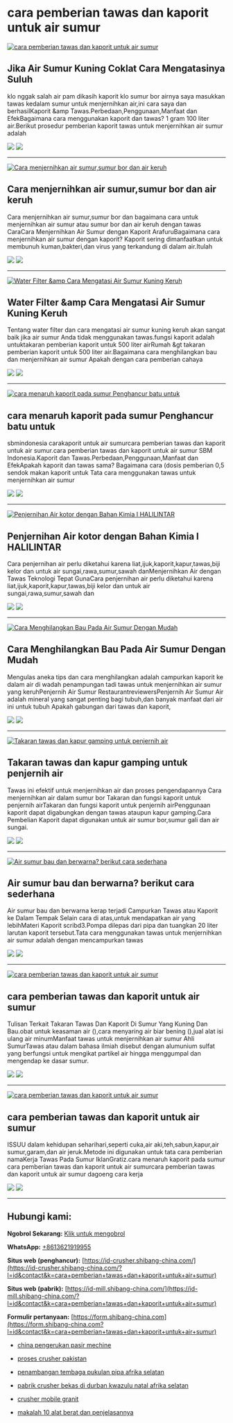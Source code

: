 # cara pemberian tawas dan kaporit untuk air sumur

<a href="https://swt.shibang-china.com/?l=id&img&k=cara+pemberian+tawas+dan+kaporit+untuk+air+sumur" target="_blank">![cara pemberian tawas dan kaporit untuk air sumur](http://static.shibang-china.com/all-800x300/1150.jpg)</a>

## Jika Air Sumur Kuning Coklat Cara Mengatasinya Suluh
klo nggak salah air pam dikasih kaporit klo sumur bor airnya saya masukkan tawas kedalam sumur untuk menjernihkan air,ini cara saya dan berhasilKaporit &amp Tawas.Perbedaan,Penggunaan,Manfaat dan EfekBagaimana cara menggunakan kaporit dan tawas? 1 gram 100 liter air.Berikut prosedur pemberian kaporit tawas untuk menjernihkan air sumur adalah


<a href="https://whatsapp.shibangsoft.com/WhatsApp.php" target="_blank" title="WhatsApp">![](http://static.shibang-china.com/icon/whatsapp.png)</a> <a href="https://swt.shibang-china.com/?l=id&icon&k=cara+pemberian+tawas+dan+kaporit+untuk+air+sumur" target="_blank">![](http://static.shibang-china.com/icon/chat-id.png)</a>

---

<a href="https://swt.shibang-china.com/?l=id&img&k=cara+pemberian+tawas+dan+kaporit+untuk+air+sumur" target="_blank">![Cara menjernihkan air sumur,sumur bor dan air keruh](http://static.shibang-china.com/all-800x300/549.jpg)</a>

## Cara menjernihkan air sumur,sumur bor dan air keruh
Cara menjernihkan air sumur,sumur bor dan bagaimana cara untuk menjernihkan air sumur atau sumur bor dan air keruh dengan tawas CaraCara Menjernihkan Air Sumur dengan Kaporit ArafuruBagaimana cara menjernihkan air sumur dengan kaporit? Kaporit sering dimanfaatkan untuk membunuh kuman,bakteri,dan virus yang terkandung di dalam air.Itulah


<a href="https://whatsapp.shibangsoft.com/WhatsApp.php" target="_blank" title="WhatsApp">![](http://static.shibang-china.com/icon/whatsapp.png)</a> <a href="https://swt.shibang-china.com/?l=id&icon&k=cara+pemberian+tawas+dan+kaporit+untuk+air+sumur" target="_blank">![](http://static.shibang-china.com/icon/chat-id.png)</a>

---

<a href="https://swt.shibang-china.com/?l=id&img&k=cara+pemberian+tawas+dan+kaporit+untuk+air+sumur" target="_blank">![Water Filter &amp Cara Mengatasi Air Sumur Kuning Keruh](http://static.shibang-china.com/all-800x300/1150.jpg)</a>

## Water Filter &amp Cara Mengatasi Air Sumur Kuning Keruh
Tentang water filter dan cara mengatasi air sumur kuning keruh akan sangat baik jika air sumur Anda tidak menggunakan tawas.fungsi kaporit adalah untuktakaran pemberian kaporit untuk 500 liter airRumah &gt takaran pemberian kaporit untuk 500 liter air.Bagaimana cara menghilangkan bau dan menjernihkan air sumur Apakah dengan cara pemberian cahaya


<a href="https://whatsapp.shibangsoft.com/WhatsApp.php" target="_blank" title="WhatsApp">![](http://static.shibang-china.com/icon/whatsapp.png)</a> <a href="https://swt.shibang-china.com/?l=id&icon&k=cara+pemberian+tawas+dan+kaporit+untuk+air+sumur" target="_blank">![](http://static.shibang-china.com/icon/chat-id.png)</a>

---

<a href="https://swt.shibang-china.com/?l=id&img&k=cara+pemberian+tawas+dan+kaporit+untuk+air+sumur" target="_blank">![cara menaruh kaporit pada sumur Penghancur batu untuk](http://static.shibang-china.com/all-800x300/309.jpg)</a>

## cara menaruh kaporit pada sumur Penghancur batu untuk
sbmindonesia carakaporit untuk air sumurcara pemberian tawas dan kaporit untuk air sumur.cara pemberian tawas dan kaporit untuk air sumur SBM Indonesia.Kaporit dan Tawas.Perbedaan,Penggunaan,Manfaat dan EfekApakah kaporit dan tawas sama? Bagaimana cara (dosis pemberian 0,5 sendok makan kaporit untuk Tata cara menggunakan tawas untuk menjernihkan air sumur


<a href="https://whatsapp.shibangsoft.com/WhatsApp.php" target="_blank" title="WhatsApp">![](http://static.shibang-china.com/icon/whatsapp.png)</a> <a href="https://swt.shibang-china.com/?l=id&icon&k=cara+pemberian+tawas+dan+kaporit+untuk+air+sumur" target="_blank">![](http://static.shibang-china.com/icon/chat-id.png)</a>

---

<a href="https://swt.shibang-china.com/?l=id&img&k=cara+pemberian+tawas+dan+kaporit+untuk+air+sumur" target="_blank">![Penjernihan Air kotor dengan Bahan Kimia I HALILINTAR](http://static.shibang-china.com/all-800x300/1500.jpg)</a>

## Penjernihan Air kotor dengan Bahan Kimia I HALILINTAR
Cara penjernihan air perlu diketahui karena liat,ijuk,kaporit,kapur,tawas,biji kelor dan untuk air sungai,rawa,sumur,sawah danMenjernihkan Air dengan Tawas Teknologi Tepat GunaCara penjernihan air perlu diketahui karena liat,ijuk,kaporit,kapur,tawas,biji kelor dan untuk air sungai,rawa,sumur,sawah dan


<a href="https://whatsapp.shibangsoft.com/WhatsApp.php" target="_blank" title="WhatsApp">![](http://static.shibang-china.com/icon/whatsapp.png)</a> <a href="https://swt.shibang-china.com/?l=id&icon&k=cara+pemberian+tawas+dan+kaporit+untuk+air+sumur" target="_blank">![](http://static.shibang-china.com/icon/chat-id.png)</a>

---

<a href="https://swt.shibang-china.com/?l=id&img&k=cara+pemberian+tawas+dan+kaporit+untuk+air+sumur" target="_blank">![Cara Menghilangkan Bau Pada Air Sumur Dengan Mudah](http://static.shibang-china.com/all-800x300/36.jpg)</a>

## Cara Menghilangkan Bau Pada Air Sumur Dengan Mudah
Mengulas aneka tips dan cara menghilangkan adalah campurkan kaporit ke dalam air di wadah penampungan tadi tawas untuk menjernihkan air sumur yang keruhPenjernih Air Sumur RestaurantreviewersPenjernih Air Sumur Air adalah mineral yang sangat penting bagi tubuh,dan banyak manfaat dari air ini untuk tubuh Apakah gabungan dari tawas dan kaporit,


<a href="https://whatsapp.shibangsoft.com/WhatsApp.php" target="_blank" title="WhatsApp">![](http://static.shibang-china.com/icon/whatsapp.png)</a> <a href="https://swt.shibang-china.com/?l=id&icon&k=cara+pemberian+tawas+dan+kaporit+untuk+air+sumur" target="_blank">![](http://static.shibang-china.com/icon/chat-id.png)</a>

---

<a href="https://swt.shibang-china.com/?l=id&img&k=cara+pemberian+tawas+dan+kaporit+untuk+air+sumur" target="_blank">![Takaran tawas dan kapur gamping untuk penjernih air](http://static.shibang-china.com/all-800x300/1011.jpg)</a>

## Takaran tawas dan kapur gamping untuk penjernih air
Tawas ini efektif untuk menjernihkan air dan proses pengendapannya Cara menjernihkan air dalam sumur bor Takaran dan fungsi kaporit untuk penjernih airTakaran dan fungsi kaporit untuk penjernih airPenggunaan kaporit dapat digabungkan dengan tawas ataupun kapur gamping.Cara Pembelian Kaporit dapat digunakan untuk air sumur bor,sumur gali dan air sungai.


<a href="https://whatsapp.shibangsoft.com/WhatsApp.php" target="_blank" title="WhatsApp">![](http://static.shibang-china.com/icon/whatsapp.png)</a> <a href="https://swt.shibang-china.com/?l=id&icon&k=cara+pemberian+tawas+dan+kaporit+untuk+air+sumur" target="_blank">![](http://static.shibang-china.com/icon/chat-id.png)</a>

---

<a href="https://swt.shibang-china.com/?l=id&img&k=cara+pemberian+tawas+dan+kaporit+untuk+air+sumur" target="_blank">![Air sumur bau dan berwarna? berikut cara sederhana](http://static.shibang-china.com/all-800x300/650.jpg)</a>

## Air sumur bau dan berwarna? berikut cara sederhana
Air sumur bau dan berwarna kerap terjadi Campurkan Tawas atau Kaporit ke Dalam Tempak Selain cara di atas,untuk mendapatkan air yang lebihMateri Kaporit scribd3.Pompa dilepas dari pipa dan tuangkan 20 liter larutan kaporit tersebut.Tata cara menggunakan tawas untuk menjernihkan air sumur adalah dengan mencampurkan tawas


<a href="https://whatsapp.shibangsoft.com/WhatsApp.php" target="_blank" title="WhatsApp">![](http://static.shibang-china.com/icon/whatsapp.png)</a> <a href="https://swt.shibang-china.com/?l=id&icon&k=cara+pemberian+tawas+dan+kaporit+untuk+air+sumur" target="_blank">![](http://static.shibang-china.com/icon/chat-id.png)</a>

---

<a href="https://swt.shibang-china.com/?l=id&img&k=cara+pemberian+tawas+dan+kaporit+untuk+air+sumur" target="_blank">![cara pemberian tawas dan kaporit untuk air sumur](http://static.shibang-china.com/all-800x300/1133.jpg)</a>

## cara pemberian tawas dan kaporit untuk air sumur
Tulisan Terkait Takaran Tawas Dan Kaporit Di Sumur Yang Kuning Dan Bau.obat untuk keasaman air (),cara menyaring air biar bening (),jual alat isi ulang air minumManfaat tawas untuk menjernihkan air sumur Ahli SumurTawas atau dalam bahasa ilmiah disebut dengan alumunium sulfat yang berfungsi untuk mengikat partikel air hingga menggumpal dan mengendap ke dasar sumur.


<a href="https://whatsapp.shibangsoft.com/WhatsApp.php" target="_blank" title="WhatsApp">![](http://static.shibang-china.com/icon/whatsapp.png)</a> <a href="https://swt.shibang-china.com/?l=id&icon&k=cara+pemberian+tawas+dan+kaporit+untuk+air+sumur" target="_blank">![](http://static.shibang-china.com/icon/chat-id.png)</a>

---

<a href="https://swt.shibang-china.com/?l=id&img&k=cara+pemberian+tawas+dan+kaporit+untuk+air+sumur" target="_blank">![cara pemberian tawas dan kaporit untuk air sumur](http://static.shibang-china.com/all-800x300/564.jpg)</a>

## cara pemberian tawas dan kaporit untuk air sumur
ISSUU dalam kehidupan seharihari,seperti cuka,air aki,teh,sabun,kapur,air sumur,garam,dan air jeruk.Metode ini digunakan untuk tata cara pemberian namaKerja Tawas Pada Sumur IklanGratiz.cara menaruh kaporit pada sumur cara pemberian tawas dan kaporit untuk air sumurcara pemberian tawas dan kaporit untuk air sumur dagoeng cara kerja


<a href="https://whatsapp.shibangsoft.com/WhatsApp.php" target="_blank" title="WhatsApp">![](http://static.shibang-china.com/icon/whatsapp.png)</a> <a href="https://swt.shibang-china.com/?l=id&icon&k=cara+pemberian+tawas+dan+kaporit+untuk+air+sumur" target="_blank">![](http://static.shibang-china.com/icon/chat-id.png)</a>

---
## Hubungi kami:

**Ngobrol Sekarang:** [Klik untuk mengobrol](https://swt.shibang-china.com?l=id&contact&k=cara+pemberian+tawas+dan+kaporit+untuk+air+sumur)

**WhatsApp:**  [+8613621919955](https://whatsapp.shibangsoft.com/WhatsApp.php)

**Situs web (penghancur):** [https://id-crusher.shibang-china.com/](https://id-crusher.shibang-china.com/?l=id&contact&k=cara+pemberian+tawas+dan+kaporit+untuk+air+sumur)

**Situs web (pabrik):** [https://id-mill.shibang-china.com/](https://id-mill.shibang-china.com/?l=id&contact&k=cara+pemberian+tawas+dan+kaporit+untuk+air+sumur)

**Formulir pertanyaan:** [https://form.shibang-china.com](https://form.shibang-china.com?l=id&contact&k=cara+pemberian+tawas+dan+kaporit+untuk+air+sumur)

* [china pengerukan pasir mechine](../28/china%20pengerukan%20pasir%20mechine.md)

* [proses crusher pakistan](../16/proses%20crusher%20pakistan.md)

* [penambangan tembaga pukulan pipa afrika selatan](../17/penambangan%20tembaga%20pukulan%20pipa%20afrika%20selatan.md)

* [pabrik crusher bekas di durban kwazulu natal afrika selatan](../17/pabrik%20crusher%20bekas%20di%20durban%20kwazulu%20natal%20afrika%20selatan.md)

* [crusher mobile granit](../17/crusher%20mobile%20granit.md)

* [makalah 10 alat berat dan penjelasannya](../27/makalah%2010%20alat%20berat%20dan%20penjelasannya.md)